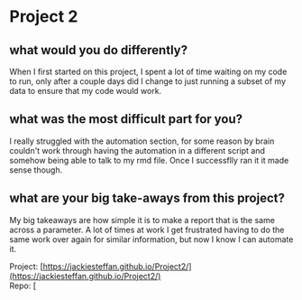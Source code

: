 # Project 2

## what would you do differently?  
When I first started on this project, I spent a lot of time waiting on my code to run, only after a couple days did I change to just running a subset of my data to ensure that my code would work.  
  
## what was the most difficult part for you?  
I really struggled with the automation section, for some reason by brain couldn't work through having the automation in a different script and somehow being able to talk to my rmd file. Once I successflly ran it it made sense though.  
  
## what are your big take-aways from this project?
My big takeaways are how simple it is to make a report that is the same across a parameter. A lot of times at work I get frustrated having to do the same work over again for similar information, but now I know I can automate it.  
  

 Project: [https://jackiesteffan.github.io/Project2/](https://jackiesteffan.github.io/Project2/)  
 Repo:  [
